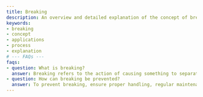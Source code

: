 ```yaml
---
title: Breaking
description: An overview and detailed explanation of the concept of breaking, including its applications and key aspects.
keywords:
- breaking
- concept
- applications
- process
- explanation
# --- FAQs ---
faqs:
- question: What is breaking?
  answer: Breaking refers to the action of causing something to separate into pieces or stop working properly. It can apply to physical objects, processes, or systems.
- question: How can breaking be prevented?
  answer: To prevent breaking, ensure proper handling, regular maintenance, and apply stress limits appropriate for the object or system involved.
---
```

<breaking>